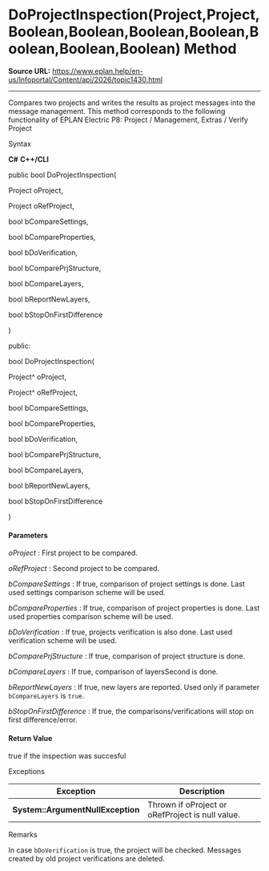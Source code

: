 # DoProjectInspection(Project,Project,Boolean,Boolean,Boolean,Boolean,Boolean,Boolean,Boolean) Method

**Source URL:** https://www.eplan.help/en-us/Infoportal/Content/api/2026/topic1430.html

---

Compares two projects and writes the results as project messages into the message management. This method corresponds to the following functionality of EPLAN Electric P8: Project / Management, Extras / Verify Project

Syntax

**C#**
**C++/CLI**


public bool DoProjectInspection( 

   Project oProject,

   Project oRefProject,

   bool bCompareSettings,

   bool bCompareProperties,

   bool bDoVerification,

   bool bComparePrjStructure,

   bool bCompareLayers,

   bool bReportNewLayers,

   bool bStopOnFirstDifference

)

public:

bool DoProjectInspection( 

   Project^ oProject,

   Project^ oRefProject,

   bool bCompareSettings,

   bool bCompareProperties,

   bool bDoVerification,

   bool bComparePrjStructure,

   bool bCompareLayers,

   bool bReportNewLayers,

   bool bStopOnFirstDifference

)


#### Parameters

*oProject*
:   First project to be compared.

*oRefProject*
:   Second project to be compared.

*bCompareSettings*
:   If true, comparison of project settings is done. Last used settings comparison scheme will be used.

*bCompareProperties*
:   If true, comparison of project properties is done. Last used properties comparison scheme will be used.

*bDoVerification*
:   If true, projects verification is also done. Last used verification scheme will be used.

*bComparePrjStructure*
:   If true, comparison of project structure is done.

*bCompareLayers*
:   If true, comparison of layersSecond is done.

*bReportNewLayers*
:   If true, new layers are reported. Used only if parameter `bCompareLayers` is `true`.

*bStopOnFirstDifference*
:   If true, the comparisons/verifications will stop on first difference/error.

#### Return Value

true if the inspection was succesful

Exceptions

| Exception | Description |
| --- | --- |
| **System\:\:ArgumentNullException** | Thrown if oProject or oRefProject is null value. |

Remarks

In case `bDoVerification` is true, the project will be checked. Messages created by old project verifications are deleted.
